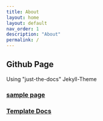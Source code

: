 ```yaml
---
title: About
layout: home
layout: default
nav_order: 1
description: "About"
permalink: /
---
```


## Github Page

Using "just-the-docs" Jekyll-Theme

### [sample page](https://just-the-docs.github.io/just-the-docs/)

### [Template Docs](https://github.com/just-the-docs/just-the-docs-template)



